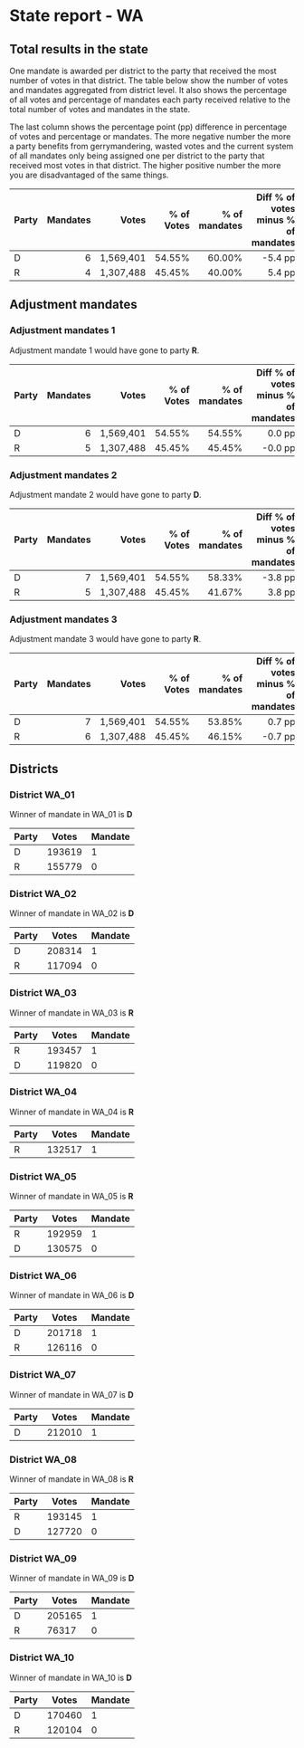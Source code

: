 # State report - WA

## Total results in the state

One mandate is awarded per district to the party that received the most number of votes in that district. The table below show the number of votes and mandates aggregated from district level. It also shows the percentage of  all votes and percentage of mandates each party received relative to the total number of votes and mandates in the state.

The last column shows the percentage point (pp) difference in percentage of votes and percentage or mandates. The more negative number the more a party benefits from gerrymandering, wasted votes and the current system of all mandates only being assigned one per district to the party that received most votes in that district. The higher positive number the more you are disadvantaged of the same things.

| Party | Mandates | Votes | % of Votes |  % of mandates | Diff % of votes minus % of mandates |
|---|--:|--:|--:|--:|--:|
|D|6|1,569,401|54.55%|60.00%|-5.4 pp|
|R|4|1,307,488|45.45%|40.00%|5.4 pp|

## Adjustment mandates

### Adjustment mandates 1

Adjustment mandate 1 would have gone to party **R**.

| Party | Mandates | Votes | % of Votes |  % of mandates | Diff % of votes minus % of mandates |
|---|--:|--:|--:|--:|--:|
|D|6|1,569,401|54.55%|54.55%|0.0 pp|
|R|5|1,307,488|45.45%|45.45%|-0.0 pp|

### Adjustment mandates 2

Adjustment mandate 2 would have gone to party **D**.

| Party | Mandates | Votes | % of Votes |  % of mandates | Diff % of votes minus % of mandates |
|---|--:|--:|--:|--:|--:|
|D|7|1,569,401|54.55%|58.33%|-3.8 pp|
|R|5|1,307,488|45.45%|41.67%|3.8 pp|

### Adjustment mandates 3

Adjustment mandate 3 would have gone to party **R**.

| Party | Mandates | Votes | % of Votes |  % of mandates | Diff % of votes minus % of mandates |
|---|--:|--:|--:|--:|--:|
|D|7|1,569,401|54.55%|53.85%|0.7 pp|
|R|6|1,307,488|45.45%|46.15%|-0.7 pp|


## Districts


### District WA_01
Winner of mandate in WA_01 is **D**

| Party | Votes | Mandate |
|---|---|---|
|D|193619|1
|R|155779|0

### District WA_02
Winner of mandate in WA_02 is **D**

| Party | Votes | Mandate |
|---|---|---|
|D|208314|1
|R|117094|0

### District WA_03
Winner of mandate in WA_03 is **R**

| Party | Votes | Mandate |
|---|---|---|
|R|193457|1
|D|119820|0

### District WA_04
Winner of mandate in WA_04 is **R**

| Party | Votes | Mandate |
|---|---|---|
|R|132517|1

### District WA_05
Winner of mandate in WA_05 is **R**

| Party | Votes | Mandate |
|---|---|---|
|R|192959|1
|D|130575|0

### District WA_06
Winner of mandate in WA_06 is **D**

| Party | Votes | Mandate |
|---|---|---|
|D|201718|1
|R|126116|0

### District WA_07
Winner of mandate in WA_07 is **D**

| Party | Votes | Mandate |
|---|---|---|
|D|212010|1

### District WA_08
Winner of mandate in WA_08 is **R**

| Party | Votes | Mandate |
|---|---|---|
|R|193145|1
|D|127720|0

### District WA_09
Winner of mandate in WA_09 is **D**

| Party | Votes | Mandate |
|---|---|---|
|D|205165|1
|R|76317|0

### District WA_10
Winner of mandate in WA_10 is **D**

| Party | Votes | Mandate |
|---|---|---|
|D|170460|1
|R|120104|0
